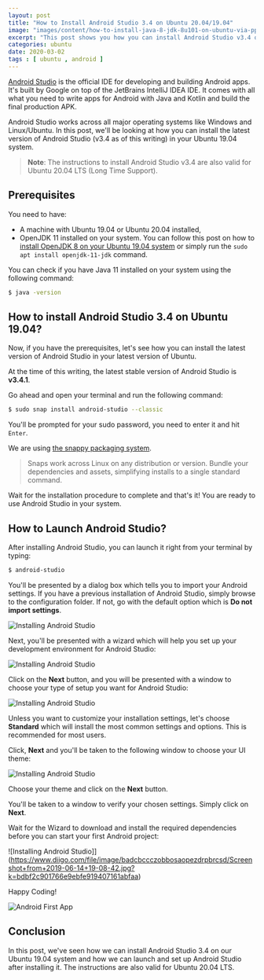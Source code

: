 ```yaml
---
layout: post
title: "How to Install Android Studio 3.4 on Ubuntu 20.04/19.04"
image: "images/content/how-to-install-java-8-jdk-8u101-on-ubuntu-via-ppa/titleimage.png"
excerpt: "This post shows you how you can install Android Studio v3.4 on Ubuntu 19.04 and Ubuntu 20.04"
categories: ubuntu
date: 2020-03-02
tags : [ ubuntu , android ] 
---
```


[Android Studio](https://developer.android.com/studio) is the official IDE for developing and building Android apps. It's built by Google on top of the JetBrains IntelliJ IDEA IDE. It comes with all what you need to write apps for Android with Java and Kotlin and build the final production APK. 

Android Studio works across all major operating systems like Windows and Linux/Ubuntu. In this post, we'll be looking at how you can install the latest version of Android Studio (v3.4 as of this writing) in your Ubuntu 19.04 system. 

>**Note**: The instructions to install Android Studio v3.4 are also valid for Ubuntu 20.04 LTS (Long Time Support).

## Prerequisites

You need to have:

- A machine with Ubuntu 19.04 or Ubuntu 20.04 installed,
- OpenJDK 11 installed on your system. You can follow this post on how to [install OpenJDK 8 on your Ubuntu 19.04 system](https://www.techiediaries.com/ubuntu-install-java-openjdk) or simply run the `sudo apt install openjdk-11-jdk` command.

You can check if you have Java 11 installed on your system using the following command:

```bash
$ java -version
```

## How to install Android Studio 3.4 on Ubuntu 19.04?

Now, if you have the prerequisites, let's see how you can install the latest version of Android Studio in your latest version of Ubuntu.

At the time of this writing, the latest stable version of Android Studio is **v3.4.1**. 

Go ahead and open your terminal and run the following command:

```bash
$ sudo snap install android-studio --classic
```

You'll be prompted for your sudo password, you need to enter it and hit `Enter`.

We are using [the snappy packaging system](https://snapcraft.io/).

>Snaps work across Linux on any distribution or version. Bundle your dependencies and assets, simplifying installs to a single standard command.

Wait for the installation procedure to complete and that's it! You are ready to use Android Studio in your system.

## How to Launch Android Studio?

After installing Android Studio, you can launch it right from your terminal by typing:

```bash
$ android-studio
```

You'll be presented by a dialog box which tells you to import your Android settings. If you have a previous installation of Android Studio, simply browse to the configuration folder. If not, go with the default option which is **Do not import settings**.

![Installing Android Studio](https://www.diigo.com/file/image/badcbccczobboredbozdrpbqsoa/Screenshot+from+2019-06-14+17-57-48.jpg?k=1b83de17cb5b91a85544a078ef0c17cf)

Next, you'll be presented with a wizard which will help you set up your development environment for Android Studio:

![Installing Android Studio](https://www.diigo.com/file/image/badcbccczobborercbzdrpbqsre/Screenshot+from+2019-06-14+18-04-16.jpg?k=3447a75c0da94e2e54623d2a811feaba)

Click on the **Next** button, and you will be presented with a window to choose your type of setup you want for Android Studio:

![Installing Android Studio](https://www.diigo.com/file/image/badcbccczobborobrazdrpbraba/Screenshot+from+2019-06-14+18-07-34.jpg?k=b872c834d54f46ab57ab91be8945c55d)


Unless you want to customize your installation settings, let's choose **Standard** which will install the most common settings and options. This is recommended for most users.

Click, **Next** and you'll be taken to the following window to choose your UI theme:

![Installing Android Studio](https://www.diigo.com/file/image/badcbccczobboroeaazdrpbradc/Screenshot+from+2019-06-14+18-09-57.jpg?k=63e9e939b560d14c4ca34de683ac6401)

Choose your theme and click on the **Next** button.

You'll be taken to a window to verify your chosen settings. Simply click on **Next**.

Wait for the Wizard to download and install the required dependencies before you can start your first Android project:

![Installing Android Studio]](https://www.diigo.com/file/image/badcbccczobbosaopezdrpbrcsd/Screenshot+from+2019-06-14+19-08-42.jpg?k=bdbf2c901766e9ebfe919407161abfaa)

Happy Coding!

![Android First App](https://www.diigo.com/file/image/badcbccczobbosbodqzdrpbrdpd/Screenshot+from+2019-06-14+19-19-58.jpg?k=f88580ca3b094e5a395a7c49b497d6bd)

## Conclusion

In this post, we've seen how we can install Android Studio 3.4 on our Ubuntu 19.04 system and how we can launch and set up Android Studio after installing it. The instructions are also valid for Ubuntu 20.04 LTS.



